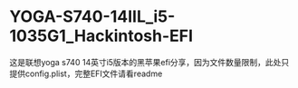 # YOGA-S740-14IIL_i5-1035G1_Hackintosh-EFI
这是联想yoga s740 14英寸i5版本的黑苹果efi分享，因为文件数量限制，此处只提供config.plist，完整EFI文件请看readme

